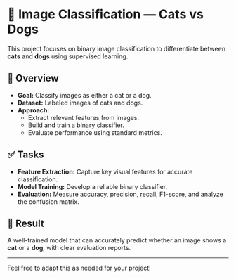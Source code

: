 # 🐾 Image Classification — Cats vs Dogs

This project focuses on binary image classification to differentiate between **cats** and **dogs** using supervised learning.   

## 📌 Overview
- **Goal:** Classify images as either a cat or a dog.
- **Dataset:** Labeled images of cats and dogs. 
- **Approach:** 
  - Extract relevant features from images.
  - Build and train a binary classifier.
  - Evaluate performance using standard metrics.

## ✅ Tasks
- **Feature Extraction:** Capture key visual features for accurate classification.
- **Model Training:** Develop a reliable binary classifier.
- **Evaluation:** Measure accuracy, precision, recall, F1-score, and analyze the confusion matrix.

## 🚀 Result
A well-trained model that can accurately predict whether an image shows a **cat** or a **dog**, with clear evaluation reports.

---

Feel free to adapt this as needed for your project!
